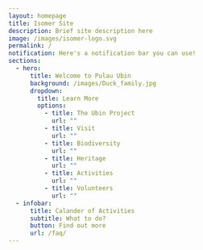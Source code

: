 ```yaml
---
layout: homepage
title: Isomer Site
description: Brief site description here
image: /images/isomer-logo.svg
permalink: /
notification: Here's a notification bar you can use!
sections:
  - hero:
      title: Welcome to Pulau Ubin
      background: /images/Duck_family.jpg
      dropdown:
        title: Learn More
        options:
          - title: The Ubin Project
            url: ""
          - title: Visit
            url: ""
          - title: Biodiversity
            url: ""
          - title: Heritage
            url: ""
          - title: Activities
            url: ""
          - title: Volunteers
            url: ""
  - infobar:
      title: Calander of Activities
      subtitle: What to do?
      button: Find out more
      url: /faq/
---
```

